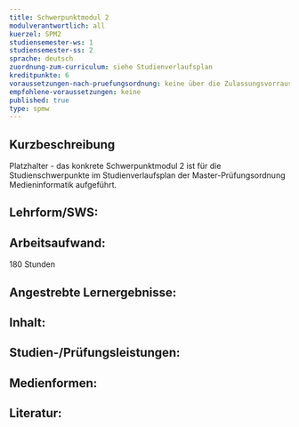 ```yaml
---
title: Schwerpunktmodul 2
modulverantwortlich: all
kuerzel: SPM2
studiensemester-ws: 1
studiensemester-ss: 2
sprache: deutsch
zuordnung-zum-curriculum: siehe Studienverlaufsplan
kreditpunkte: 6
voraussetzungen-nach-pruefungsordnung: keine über die Zulassungsvorrausetzungen zum Studium hinausgehenden
empfohlene-voraussetzungen: keine
published: true
type: spmw
---
```


## Kurzbeschreibung
Platzhalter - das konkrete Schwerpunktmodul 2 ist für die Studienschwerpunkte im Studienverlaufsplan der Master-Prüfungsordnung Medieninformatik aufgeführt.

## Lehrform/SWS:


## Arbeitsaufwand:
180 Stunden

## Angestrebte Lernergebnisse:

## Inhalt:

## Studien-/Prüfungsleistungen:

## Medienformen:

## Literatur:

